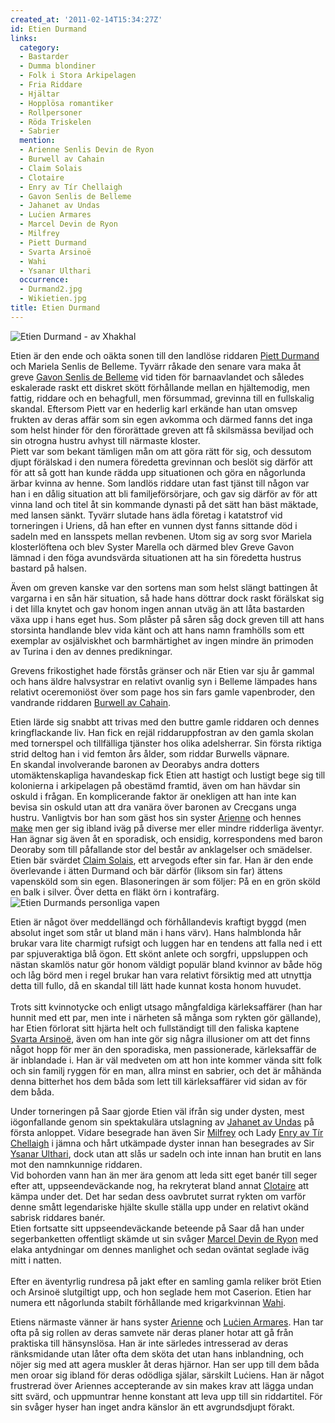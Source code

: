 ```yaml
---
created_at: '2011-02-14T15:34:27Z'
id: Etien Durmand
links:
  category:
  - Bastarder
  - Dumma blondiner
  - Folk i Stora Arkipelagen
  - Fria Riddare
  - Hjältar
  - Hopplösa romantiker
  - Rollpersoner
  - Röda Triskelen
  - Sabrier
  mention:
  - Arienne Senlis Devin de Ryon
  - Burwell av Cahain
  - Claim Solais
  - Clotaire
  - Enry av Tír Chellaigh
  - Gavon Senlis de Belleme
  - Jahanet av Undas
  - Luċien Armares
  - Marcel Devin de Ryon
  - Milfrey
  - Piett Durmand
  - Svarta Arsinoë
  - Wahi
  - Ysanar Ulthari
  occurrence:
  - Durmand2.jpg
  - Wikietien.jpg
title: Etien Durmand
---
```


![Etien Durmand - av Xhakhal] 

Etien är den ende och oäkta sonen till den landlöse riddaren [Piett Durmand] och Mariela Senlis de
Belleme. Tyvärr råkade den senare vara maka åt greve [Gavon Senlis de Belleme] vid tiden för
barnaavlandet och således eskalerade raskt ett diskret skött förhållande mellan en hjältemodig, men
fattig, riddare och en behagfull, men försummad, grevinna till en fullskalig skandal. Eftersom Piett
var en hederlig karl erkände han utan omsvep frukten av deras affär som sin egen avkomma och därmed
fanns det inga som helst hinder för den förorättade greven att få skilsmässa beviljad och sin
otrogna hustru avhyst till närmaste kloster.\
Piett var som bekant tämligen mån om att göra rätt för sig, och dessutom djupt förälskad i den
numera föredetta grevinnan och beslöt sig därför att för att så gott han kunde rädda upp situationen
och göra en någorlunda ärbar kvinna av henne. Som landlös riddare utan fast tjänst till någon var
han i en dålig situation att bli familjeförsörjare, och gav sig därför av för att vinna land och
titel åt sin kommande dynasti på det sätt han bäst mäktade, med lansen sänkt. Tyvärr slutade hans
ädla företag i katatstrof vid torneringen i Uriens, då han efter en vunnen dyst fanns sittande död i
sadeln med en lansspets mellan revbenen. Utom sig av sorg svor Mariela klosterlöftena och blev
Syster Marella och därmed blev Greve Gavon lämnad i den föga avundsvärda situationen att ha sin
föredetta hustrus bastard på halsen.

Även om greven kanske var den sortens man som helst slängt battingen åt vargarna i en sån här
situation, så hade hans döttrar dock raskt förälskat sig i det lilla knytet och gav honom ingen
annan utväg än att låta bastarden växa upp i hans eget hus. Som plåster på såren såg dock greven
till att hans storsinta handlande blev vida känt och att hans namn framhölls som ett exemplar av
osjälviskhet och barmhärtighet av ingen mindre än primoden av Turina i den av dennes predikningar.

Grevens frikostighet hade förstås gränser och när Etien var sju år gammal och hans äldre halvsystrar
en relativt ovanlig syn i Belleme lämpades hans relativt oceremoniöst över som page hos sin fars
gamle vapenbroder, den vandrande riddaren [Burwell av Cahain].

Etien lärde sig snabbt att trivas med den buttre gamle riddaren och dennes kringflackande liv. Han
fick en rejäl riddaruppfostran av den gamla skolan med tornerspel och tillfälliga tjänster hos olika
adelsherrar. Sin första riktiga strid deltog han i vid femton års ålder, som riddar Burwells
väpnare.\
En skandal involverande baronen av Deorabys andra dotters utomäktenskapliga havandeskap fick Etien
att hastigt och lustigt bege sig till kolonierna i arkipelagen på obestämd framtid, även om han
hävdar sin oskuld i frågan. En komplicerande faktor är onekligen att han inte kan bevisa sin oskuld
utan att dra vanära över baronen av Crecgans unga hustru. Vanligtvis bor han som gäst hos sin syster
[Arienne] och hennes [make] men ger sig ibland iväg på diverse mer eller mindre ridderliga äventyr.
Han ägnar sig även åt en sporadisk, och ensidig, korrespondens med baron Deoraby som till påfallande
stor del består av anklagelser och smädelser.\
Etien bär svärdet [Claim Solais], ett arvegods efter sin far. Han är den ende överlevande i ätten
Durmand och bär därför (liksom sin far) ättens vapensköld som sin egen. Blasoneringen är som följer:
På en en grön sköld en balk i silver. Över detta en fläkt örn i kontrafärg. ![Etien Durmands
personliga vapen]

Etien är något över meddellängd och förhållandevis kraftigt byggd (men absolut inget som står ut
bland män i hans värv). Hans halmblonda hår brukar vara lite charmigt rufsigt och luggen har en
tendens att falla ned i ett par spjuveraktiga blå ögon. Ett skönt anlete och sorgfri, uppsluppen och
nästan skamlös natur gör honom väldigt populär bland kvinnor av både hög och låg börd men i regel
brukar han vara relativt försiktig med att utnyttja detta till fullo, då en skandal till lätt hade
kunnat kosta honom huvudet.\
\
Trots sitt kvinnotycke och enligt utsago mångfaldiga kärleksaffärer (han har hunnit med ett par, men
inte i närheten så många som rykten gör gällande), har Etien förlorat sitt hjärta helt och
fullständigt till den faliska kaptene [Svarta Arsinoë], även om han inte gör sig några illusioner om
att det finns något hopp för mer än den sporadiska, men passionerade, kärleksaffär de är inblandade
i. Han är väl medveten om att hon inte kommer vända sitt folk och sin familj ryggen för en man,
allra minst en sabrier, och det är måhända denna bitterhet hos dem båda som lett till kärleksaffärer
vid sidan av för dem båda.

Under torneringen på Saar gjorde Etien väl ifrån sig under dysten, mest iögonfallande genom sin
spektakulära utslagning av [Jahanet av Undas] på första anloppet. Vidare besegrade han även Sir
[Milfrey] och Lady [Enry av Tír Chellaigh] i jämna och hårt utkämpade dyster innan han besegrades av
Sir [Ysanar Ulthari], dock utan att slås ur sadeln och inte innan han brutit en lans mot den
namnkunnige riddaren.\
Vid bohorden vann han än mer ära genom att leda sitt eget banér till seger efter att,
uppseendeväckande nog, ha rekryterat bland annat [Clotaire] att kämpa under det. Det har sedan dess
oavbrutet surrat rykten om varför denne smått legendariske hjälte skulle ställa upp under en
relativt okänd sabrisk riddares banér.\
Etien fortsatte sitt uppseendeväckande beteende på Saar då han under segerbanketten offentligt
skämde ut sin svåger [Marcel Devin de Ryon][make] med elaka antydningar om dennes manlighet och
sedan oväntat seglade iväg mitt i natten.\
\
Efter en äventyrlig rundresa på jakt efter en samling gamla reliker bröt Etien och Arsinoë
slutgiltigt upp, och hon seglade hem mot Caserion. Etien har numera ett någorlunda stabilt
förhållande med krigarkvinnan [Wahi].

Etiens närmaste vänner är hans syster [Arienne] och [Luċien Armares]. Han tar ofta på sig rollen av
deras samvete när deras planer hotar att gå från praktiska till hänsynslösa. Han är inte särledes
intresserad av deras ränksmidande utan låter ofta dem sköta det utan hans inblandning, och nöjer sig
med att agera muskler åt deras hjärnor. Han ser upp till dem båda men oroar sig ibland för deras
odödliga själar, särskilt Luċiens. Han är något frustrerad över Ariennes accepterande av sin makes
krav att lägga undan sitt svärd, och uppmuntrar henne konstant att leva upp till sin riddartitel.
För sin svåger hyser han inget andra känslor än ett avgrundsdjupt förakt.

  [Etien Durmand - av Xhakhal]: Wikietien.jpg "Etien Durmand - av Xhakhal"
  [Piett Durmand]: Piett_Durmand
  [Gavon Senlis de Belleme]: Gavon_Senlis_de_Belleme
  [Burwell av Cahain]: Burwell_av_Cahain
  [Arienne]: Arienne_Senlis_Devin_de_Ryon
  [make]: Marcel_Devin_de_Ryon
  [Claim Solais]: Claim_Solais
  [Etien Durmands personliga vapen]: Durmand2.jpg "Etien Durmands personliga vapen"
  [Svarta Arsinoë]: Svarta_Arsinoë
  [Jahanet av Undas]: Jahanet_av_Undas
  [Milfrey]: Milfrey
  [Enry av Tír Chellaigh]: Enry_av_Tír_Chellaigh
  [Ysanar Ulthari]: Ysanar_Ulthari
  [Clotaire]: Clotaire
  [Wahi]: Wahi
  [Luċien Armares]: Luċien_Armares